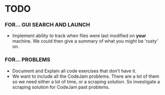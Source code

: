 # TODO

### FOR... GUI SEARCH AND LAUNCH

* Implement ability to track when files were last modified on **your** machine. We could then give a summary of what you might be 'rusty' on.

### FOR... PROBLEMS

* Document and Explain all code exercises that don't have it.
* We want to include all the CodeJam problems. There are a lot of them so we need either a lot of time, or a scraping solution. So investigate a scraping solution for CodeJam past problems. 
